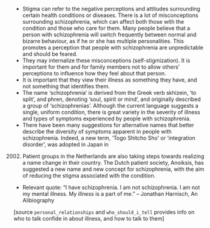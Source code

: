 * Stigma can refer to the negative perceptions and attitudes
surrounding certain health conditions or diseases. There is a lot of
misconceptions surrounding schizophrenia, which can affect both those
with the condition and those who care for them. Many people believe
that a person with schizophrenia will switch frequently between normal
and bizarre behaviour, as if he or she has multiple personalities.
This promotes a perception that people with schizophrenia are
unpredictable and should be feared.
* They may internalize these misconceptions (self-stigmization). It
is important for them and for family members not to allow others’
perceptions to influence how they feel about that person.
* It is important that they view their illness as something they
  have, and not something that identifies them.
* The name ‘schizophrenia’ is derived from the Greek verb skhizein,
‘to split’, and phren, denoting ‘soul, spirit or mind’, and originally
described a group of ‘schizophrenias’. Although the current language
suggests a single, uniform condition, there is great variety in the
severity of illness and types of symptoms experienced by people with
schizophrenia.
* There have been many suggestions for alternative names that better
describe the diversity of symptoms apparent in people with
schizophrenia. Indeed, a new term, ‘Togo Shitcho Sho’ or ‘integration
disorder’, was adopted in Japan in
2002. Patient groups in the Netherlands are also taking steps towards
realizing a name change in their country. The Dutch patient society,
Anoiksis, has suggested a new name and new concept for schizophrenia,
with the aim of reducing the stigma associated with the condition.

* Relevant quote: “I have schizophrenia. I am not schizophrenia. I am
not my mental illness. My illness is a part of me.” – Jonathan
Harnisch, An Alibiography

[source `personal_relationships` and `who_should_i_tell` provides info on who to talk confide in about illness, and how to talk to them]
